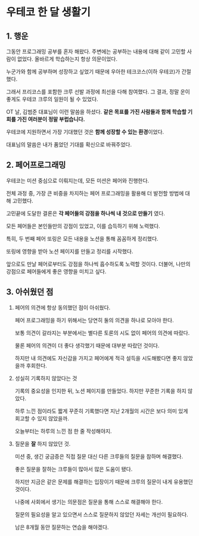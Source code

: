 # 우테코 한 달 생활기

## 1. 행운

그동안 프로그래밍 공부를 혼자 해왔다. 주변에는 공부하는 내용에 대해 같이 고민할 사람이 없었다. 올바르게 학습하는지 항상 의문이었다.  

누군가와 함께 공부하며 성장하고 싶었기 때문에 우아한 테크코스(이하 우테코)가 간절했다.   

그래서 프리코스를 포함한 크루 선발 과정에 최선을 다해 참여했다. 그 결과, 정말 운이 좋게도 우테코 크루의 일원이 될 수 있었다.  

OT 날, 김범준 대표님이 이런 말씀을 하셨다. **같은 목표를 가진 사람들과 함께 학습할 기회를 가진 여러분이 정말 부럽습니다.**  

우테코에 지원하면서 가장 기대했던 것은 **함께 성장할 수 있는 환경**이었다.  

대표님의 말씀은 내가 품었던 기대를 확신으로 바꿔주었다.    



## 2. 페어프로그래밍

우테코는 미션 중심으로 이뤄지는데, 모든 미션은 페어와 진행한다.   

전체 과정 중, 가장 큰 비중을 차지하는 페어 프로그래밍을 활용해 더 발전할 방법에 대해 고민했다.        

고민끝에 도달한 결론은 **각 페어들의 강점을 하나씩 내 것으로 만들기** 였다. 

모든 페어들은 본인들만의 강점이 있었고, 이를 습득하기 위해 노력했다.    

특히, 두 번째 페어 또링은 모든 내용을 노션을 통해 꼼꼼하게 정리했다.  

또링에 영향을 받아 노션 페이지를 만들고 정리를 시작했다.  

앞으로도 만날 페어로부터도 강점을 하나씩 흡수하도록 노력할 것이다. 더불어, 나만의 강점으로 페어들에게 좋은 영향을 미치고 싶다.   



## 3. 아쉬웠던 점

1. 페어의 의견에 항상 동의했던 점이 아쉬웠다.  

    페어 프로그래밍을 하기 위해서는 당연히 둘의 의견을 하나로 모아야 한다.   

    보통 의견이 갈라지는 부분에서는 별다른 토론의 시도 없이 페어의 의견에 따랐다.  

    물론 페어의 의견이 더 좋다 생각했기 때문에 대부분 따랐던 것이다. 

    하지만 내 의견에도 자신감을 가지고 페어에게 적극 설득을 시도해봤다면 좋지 않았을까 후회한다.  

2. 성실히 기록하지 않았다는 것   

    기록의 중요성을 인지한 뒤, 노션 페이지를 만들었다. 하지만 꾸준한 기록을 하지 않았다.  

    하루 느낀 점이라도 짧게 꾸준히 기록했다면 지난 2개월의 시간은 보다 의미 있게 회고할 수 있지 않았을까.  

    오늘부터는 하루의 느낀 점 한 줄 작성해야지.  

3. 질문을 **잘** 하지 않았던 것.   

    미션 중, 생긴 궁금증은 직접 질문 대신 다른 크루들의 질문을 참하며 해결했다. 

    좋은 질문을 잘하는 크루들이 많아서 많은 도움이 됐다.  

    하지만 지금은 같은 문제를 해결하는 입장이기 때문에 크루의 질문이 내게 유용했던 것이다. 

    나중에 사회에서 생기는 의문점은 질문을 통해 스스로 해결해야 한다.  
    
    질문의 필요성을 알고 있으면서 스스로 질문하지 않았던 자세는 개선이 필요하다.  

    남은 8개월 동안 질문하는 연습을 해야겠다.  

